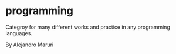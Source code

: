 # programming

Categroy for many different works and practice in any programming languages.


By Alejandro Maruri
